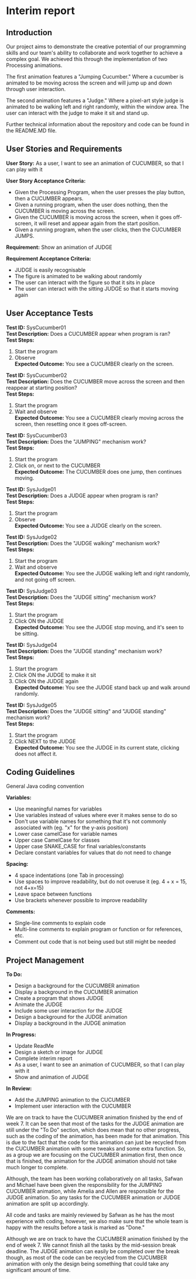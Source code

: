 # Interim report

## Introduction

Our project aims to demonstrate the creative potential of our programming skills and our team's
ability to collaborate and work together to achieve a complex goal. 
We achieved this through the implementation of two Processing animations.

The first animation features a "Jumping Cucumber." Where a cucumber is animated to be moving
across the screen and will jump up and down through user interaction. 

The second animation features a "Judge." Where a pixel-art style judge is animated to be walking
left and right randomly, within the window area. The user can interact with the judge to make
it sit and stand up.

Further technical information about the repository and code can be found in the README.MD file.

## User Stories and Requirements

**User Story:** As a user, I want to see an animation of CUCUMBER, 
so that I can play with it

**User Story Acceptance Criteria:** 
- Given the Processing Program, when the user presses the play button, then a CUCUMBER appears. 
- Given a running program, when the user does nothing, then the CUCUMBER is moving across the screen.
- Given the CUCUMBER is moving across the screen, when it goes off-screen, it will reset and appear again from the start position.
- Given a running program, when the user clicks, then the CUCUMBER JUMPS.

**Requirement:** Show an animation of JUDGE

**Requirement Acceptance Criteria:** 
- JUDGE is easily recognisable
- The figure is animated to be walking about randomly
- The user can interact with the figure so that it sits in place
- The user can interact with the sitting JUDGE so that it starts moving again

## User Acceptance Tests

**Test ID:** SysCucumber01 <br>
**Test Description:** Does a CUCUMBER appear when program is ran? <br>
**Test Steps:** 
1. Start the program 
2. Observe <br>
**Expected Outcome:** You see a CUCUMBER clearly on the screen.

**Test ID:** SysCucumber02 <br>
**Test Description:** Does the CUCUMBER move across the screen and then reappear at starting position? <br>
**Test Steps:**
1. Start the program 
2. Wait and observe <br>
**Expected Outcome:** You see a CUCUMBER clearly moving across the screen, then resetting once it goes off-screen.

**Test ID:** SysCucumber03 <br>
**Test Description:** Does the "JUMPING" mechanism work? <br>
**Test Steps:**
1. Start the program 
2. Click on, or next to the CUCUMBER <br>
**Expected Outcome:** The CUCUMBER does one jump, then continues moving.

**Test ID:** SysJudge01 <br>
**Test Description:** Does a JUDGE appear when program is ran? <br>
**Test Steps:**
1. Start the program 
2. Observe <br>
**Expected Outcome:** You see a JUDGE clearly on the screen.

**Test ID:** SysJudge02 <br>
**Test Description:** Does the "JUDGE walking" mechanism work? <br>
**Test Steps:**
1. Start the program 
2. Wait and observe <br>
**Expected Outcome:** You see the JUDGE walking left and right randomly, and not going off screen.

**Test ID:** SysJudge03 <br>
**Test Description:** Does the "JUDGE sitting" mechanism work? <br>
**Test Steps:**
1. Start the program 
2. Click ON the JUDGE <br>
**Expected Outcome:** You see the JUDGE stop moving, and it's seen to be sitting.

**Test ID:** SysJudge04 <br>
**Test Description:** Does the "JUDGE standing" mechanism work? <br>
**Test Steps:**
1. Start the program 
2. Click ON the JUDGE to make it sit
3. Click ON the JUDGE again <br>
**Expected Outcome:** You see the JUDGE stand back up and walk around randomly.

**Test ID:** SysJudge05 <br>
**Test Description:** Does the "JUDGE sitting" and "JUDGE standing" mechanism work? <br>
**Test Steps:**
1. Start the program 
2. Click NEXT to the JUDGE <br>
**Expected Outcome:** You see the JUDGE in its current state, clicking does not affect it.

## Coding Guidelines

General Java coding convention

**Variables:**

 - Use meaningful names for variables
 - Use variables instead of values where ever it makes sense to do so
 - Don't use variable names for something that it's not commonly associated with (eg. "x" for the y-axis position)
 - Lower case camelCase for variable names
 - Upper case CamelCase for classes
 - Upper case SNAKE_CASE for final variables/constants
 - Declare constant variables for values that do not need to change
 
 **Spacing:**
 - 4 space indentations (one Tab in processing)
 - Use spaces to improve readability, but do not overuse it (eg. 4 + x = 15, not 4+x=15)
 - Leave space between functions
 - Use brackets whenever possible to improve readability
 
 **Comments:**
 
 - Single-line comments to explain code
 - Multi-line comments to explain program or function or for references, etc.
 - Comment out code that is not being used but still might be needed
 
## Project Management

**To Do:**
- Design a background for the CUCUMBER animation
- Display a background in the CUCUMBER animation
- Create a program that shows JUDGE
- Animate the JUDGE
- Include some user interaction for the JUDGE
- Design a background for the JUDGE animation
- Display a background in the JUDGE animation

**In Progress:**
- Update ReadMe
- Design a sketch or image for JUDGE
- Complete interim report
- As a user, I want to see an animation of CUCUMBER, so that I can play with it
- Show and animation of JUDGE

**In Review:**
- Add the JUMPING animation to the CUCUMBER
- Implement user interaction with the CUCUMBER

We are on track to have the CUCUMBER animation finished by the end of week 7. 
It can be seen that most of the tasks for the JUDGE animation are still under the "To Do" section,
which does mean that no other progress, such as the coding of the animation, has been made for that animation.
This is due to the fact that the code for this animation can just be recycled from the CUCUMBER animation with
some tweaks and some extra function. So, as a group we are focusing on the CUCUMBER animation first, then once that
is finished, the animation for the JUDGE animation should not take much longer to complete.

Although, the team has been working collaboratively on all tasks,
Safwan and Michael have been given the responsibility for the JUMPING CUCUMBER animation,
while Amelia and Allen are responsible for the JUDGE animation. So any tasks for the CUCUMBER animation
or JUDGE animation are split up accordingly.

All code and tasks are mainly reviewed by Safwan as he has the most experience with coding,
however, we also make sure that the whole team is happy with the results before a task is 
marked as "Done."

Although we are on track to have the CUCUMBER animation finished by the end of week 7. We cannot
finish all the tasks by the mid-session break deadline. The JUDGE animation can easily be completed
over the break though, as most of the code can be recycled from the CUCUMBER animation with only the
design being something that could take any significant amount of time.
